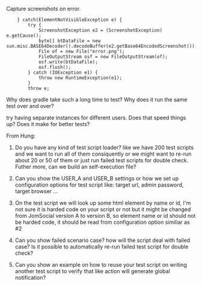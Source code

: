 Capture screenshots on error.

        } catch(ElementNotVisibleException e) {
            try {
                ScreenshotException e2 = (ScreenshotException) e.getCause();
                byte[] btDataFile = new sun.misc.BASE64Decoder().decodeBuffer(e2.getBase64EncodedScreenshot());
                File of = new File("error.png");
                FileOutputStream osf = new FileOutputStream(of);
                osf.write(btDataFile);
                osf.flush();
            } catch (IOException e1) {
                throw new RuntimeException(e1);
            }
            throw e;

Why does gradle take such a long time to test? Why does it run the same test over and over?

try having separate instances for different users. Does that speed things up? Does it make for better tests?

From Hung:

1. Do you have any kind of test script loader? like we have 200 test scripts and we want to run all of them consiquently
or we might want to re-run about 20 or 50 of them or just run failed test scripts for double check. Futher more, can we
build an self-execution file?

2. Can you show the USER_A and USER_B settings or how we set up configuration options for test script like: target url,
admin password, target browser ...

3. On the test script we will look up some html element by name or id, I'm not sure it is harded code on your script or
 not but it might be changed from JomSocial version A to version B, so element name or id should not be harded code, it
  should be read from configuration option similiar as #2

4. Can you show failed scenario case? how will the script deal with failed case? Is it possible to automatically re-run
failed test script for double check?

5. Can you show an example on how to reuse your test script on writing another test script to verify that like action
will generate global notification?
